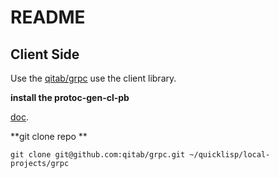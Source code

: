 # README #

## Client Side ##

Use the [qitab/grpc](https://github.com/qitab/grpc) use the client library.

**install the protoc-gen-cl-pb**

[doc](https://github.com/qitab/cl-protobufs#installation). 

**git clone repo **

`git clone git@github.com:qitab/grpc.git ~/quicklisp/local-projects/grpc`

